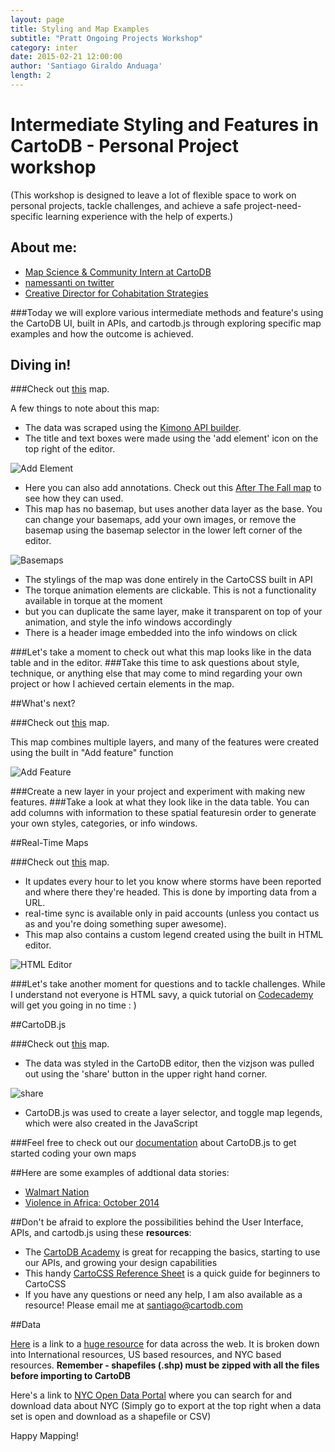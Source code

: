 ```yaml
---
layout: page
title: Styling and Map Examples
subtitle: "Pratt Ongoing Projects Workshop"
category: inter
date: 2015-02-21 12:00:00
author: 'Santiago Giraldo Anduaga'
length: 2
---
```


# Intermediate Styling and Features in CartoDB - Personal Project workshop
(This workshop is designed to leave a lot of flexible space to work on personal projects, tackle challenges, and achieve a safe project-need-specific learning experience with the help of experts.)

## About me:

* [Map Science & Community Intern at CartoDB](http://cartodb.com/team)
* [namessanti on twitter](http://twitter.com/namessanti)
* [Creative Director for Cohabitation Strategies](http://www.moma.org/visit/calendar/exhibitions/1438)

###Today we will explore various intermediate methods and feature's using the CartoDB UI, built in APIs, and cartodb.js through exploring specific map examples and how the outcome is achieved.

## Diving in!

###Check out [this](http://cdb.io/1vTlHFf) map.

A few things to note about this map:
* The data was scraped using the [Kimono API builder](https://www.kimonolabs.com).
* The title and text boxes were made using the 'add element' icon on the top right of the editor.

![Add Element]({{site.baseurl}}/img/pratt//element_button.png)

 * Here you can also add annotations. Check out this [After The Fall map](http://cdb.io/1yjVagF) to see how they can used.
* This map has no basemap, but uses another data layer as the base. You can change your basemaps, add your own images, or remove the basemap using the basemap selector in the lower left corner of the editor.

![Basemaps]({{site.baseurl}}/img/common/basemap_options.png)

* The stylings of the map was done entirely in the CartoCSS built in API
* The torque animation elements are clickable. This is not a functionality available in torque at the moment
 * but you can duplicate the same layer, make it transparent on top of your animation, and style the info windows accordingly
* There is a header image embedded into the info windows on click

###Let's take a moment to check out what this map looks like in the data table and in the editor.
###Take this time to ask questions about style, technique, or anything else that may come to mind regarding your own project or how I achieved certain elements in the map.

##What's next?

###Check out [this](http://cdb.io/1uNNLXI) map.

This map combines multiple layers, and many of the features were created using the built in "Add feature" function

![Add Feature]({{site.baseurl}}/img/pratt/add_feature.png)

###Create a new layer in your project and experiment with making new features.
###Take a look at what they look like in the data table. You can add columns with information to these spatial featuresin order to generate your own styles, categories, or info windows.

##Real-Time Maps

###Check out [this](http://cdb.io/1yJxTHF) map.

* It updates every hour to let you know where storms have been reported and where there they're headed. 
This is done by importing data from a URL.
* real-time sync is available only in paid accounts (unless you contact us as and you're doing something super awesome).
* This map also contains a custom legend created using the built in HTML editor.

![HTML Editor]({{site.baseurl}}/img/pratt/custom_legend.png)

###Let's take another moment for questions and to tackle challenges. While I understand not everyone is HTML savy, a quick tutorial on [Codecademy](http://www.codecademy.com/learn) will get you going in no time : )

##CartoDB.js

###Check out [this](http://namessanti.github.io/crime_map_site/) map.

* The data was styled in the CartoDB editor, then the vizjson was pulled out using the 'share' button in the upper right hand corner.

![share]({{site.baseurl}}/img/common/share.png)

* CartoDB.js was used to create a layer selector, and toggle map legends, which were also created in the JavaScript

###Feel free to check out our [documentation](http://docs.cartodb.com/cartodb-platform/cartodb-js.html) about CartoDB.js to get started coding your own maps

##Here are some examples of addtional data stories:
* [Walmart Nation](http://cdb.io/113rw46)
* [Violence in Africa: October 2014](http://cdb.io/1yYw8Ux)

##Don't be afraid to explore the possibilities behind the User Interface, APIs, and cartodb.js using these **resources**:

* The [CartoDB Academy](http://academy.cartodb.com/) is great for recapping the basics, starting to use our APIs, and growing your design capabilities 
* This handy [CartoCSS Reference Sheet](http://ebrelsford.github.io/talks/2014/Methods3/week7/materials/cartocss-reference.pdf) is a quick guide for beginners to CartoCSS
* If you have any questions or need any help, I am also available as a resource! Please email me at santiago@cartodb.com

##Data

[Here](http://geox4.neocities.org/) is a link to a [huge resource](http://geox4.neocities.org/) for data across the web. It is broken down into International resources, US based resources, and NYC based resources. **Remember - shapefiles (.shp) must be zipped with all the files before importing to CartoDB**

Here's a link to [NYC Open Data Portal](https://nycopendata.socrata.com/) where you can search for and download data about NYC (Simply go to export at the top right when a data set is open and download as a shapefile or CSV)

Happy Mapping!
